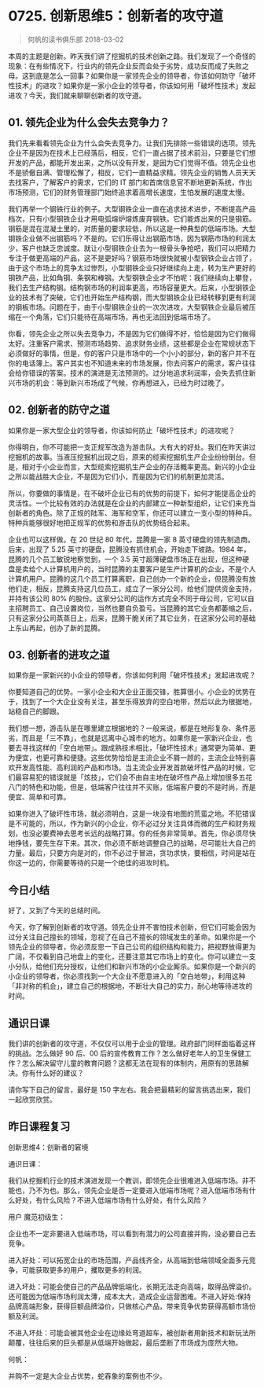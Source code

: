 # 0725. 创新思维5：创新者的攻守道
> 何帆的读书俱乐部
2018-03-02

本周的主题是创新。昨天我们讲了挖掘机的技术创新之路。我们发现了一个奇怪的现象：在有些情况下，行业内的领先企业反而会处于劣势，成功反而成了失败之母。这到底是怎么一回事？如果你是一家领先企业的领导者，你该如何防守「破坏性技术」的进攻？如果你是一家小企业的领导者，你该如何用「破坏性技术」发起进攻？今天，我们就来聊聊创新者的攻守道。

## 01. 领先企业为什么会失去竞争力？

我们先来看看领先企业为什么会失去竞争力。让我们先排除一些错误的选项。领先企业不是因为在技术上已经落后，相反，它们一直占据了技术前沿，只要是它们想开发的产品，都能开发出来，之所以没有开发，是因为它们觉得不值。领先企业也不是骄傲自满、管理松懈了，相反，它们一直精益求精。领先企业的销售人员天天去找客户，了解客户的需求，它们的 IT 部门和首席信息官不断地更新系统，作出市场预测，它们的财务管理部门始终追求着高增长速度，生怕发展的速度太慢。

我们再举一个钢铁行业的例子。大型钢铁企业一直在追求技术进步，不断提高产品档次，只有小型钢铁企业才用电弧熔炉熔炼废弃钢铁。它们能炼出来的只是钢筋。钢筋是混在混凝土里的，对质量的要求较低，所以这是一种典型的低端市场。大型钢铁企业做不出钢筋吗？不是的。它们乐得让出钢筋市场，因为钢筋市场的利润太少，客户也缺乏忠诚度。就让小型钢铁企业去为一根骨头争抢吧，我们可以把精力专注于做更高端的产品，这不是更好吗？钢筋市场很快就被小型钢铁企业占领了，由于这个市场上的竞争太过惨烈，小型钢铁企业只好继续向上走，转为生产更好的钢铁产品，比如角钢、条钢和棒钢。大型钢铁企业才不怕呢：我们继续向上攀登，我们去生产结构钢。结构钢市场的利润率更高，市场容量更大。后来，小型钢铁企业的技术有了突破，它们也开始生产结构钢，而大型钢铁企业已经转移到更有利润的钢板市场。问题在于，由于小型钢铁企业的一次次进攻，大型钢铁企业最后被压缩在一个角落，它们只能待在高端市场，再也无法回到低端市场了。

你看，领先企业之所以失去竞争力，不是因为它们做得不好，恰恰是因为它们做得太好。注重客户需求、预测市场趋势、追求财务业绩，这些都是企业在常规状态下必须做好的事情，但是，你的客户只是市场中的一个小小的部分，新的客户并不在你的电话簿上。客户其实也不知道未来的市场发展，你去问客户的需求，客户往往会给你错误的答案。技术的演进是无法预测的。过分地追求利润率，会失去抓住新兴市场的机会：等到新兴市场成了气候，你再想进入，已经为时过晚了。

## 02. 创新者的防守之道

如果你是一家大型企业的领导者，你该如何防止「破坏性技术」的进攻呢？

你得明白，你不可能把一支正规军改造为游击队。大有大的好处。我们在昨天讲过挖掘机的故事。当液压挖掘机出现之后，原来的缆索挖掘机生产企业纷纷倒台。但是，相对于小企业而言，大型缆索挖掘机生产企业的存活概率更高。新兴的小企业之所以能战胜大企业，不是因为它们小，而是因为它们的机制更加灵活。

所以，你要做的事情是，在不破坏企业已有的优势的前提下，如何才能提高企业的灵活性。一个比较有效的办法就是在企业的内部建立一种新型组织，让它们来充当创新者的角色。除了正规的陆军、海军和空军，你还可以建立一支小型的特种兵。特种兵能够很好地把正规军的优势和游击队的优势结合起来。

企业也可以这样做。在 20 世纪 80 年代，昆腾是一家 8 英寸硬盘的领先制造商。后来，出现了 5.25 英寸的硬盘，昆腾没有抓住机会，开始走下坡路。1984 年，昆腾的几个员工敏锐地察觉到，一个 3.5 英寸超薄硬盘市场正在出现，但这种硬盘是卖给个人计算机用户的，当时昆腾的主要客户是生产计算机的企业，不是个人计算机用户。昆腾的这几个员工打算离职，自己创办一个新的企业，但昆腾没有放他们走，相反，昆腾支持这几位员工，成立了一家分公司，给他们提供资金支持，并持有该公司 80% 的股份。这家分公司的运作方式完全不同于母公司，它可以自主招聘员工、自己设置岗位，当然也要自负盈亏。当昆腾的其它业务都萎缩之后，只有这家分公司蒸蒸日上，后来，昆腾干脆关闭了其它业务，在这家分公司的基础上东山再起，创办了新的昆腾。

## 03. 创新者的进攻之道

如果你是一家新兴的小企业的领导者，你该如何利用「破坏性技术」发起进攻呢？

你要知道自己的优势。一家小企业和大企业正面交锋，胜算很小。小企业的优势在于，找到了一个大企业没有关注，甚至乐得放弃的空白地带，然后以此为根据地，站稳自己的脚跟。

我们想一想，游击队是在哪里建立根据地的？一般来说，都是在地形复杂、条件恶劣，而且是「三不靠」，也就是远离中心城市的地方。如果你是一家新兴企业，也要去寻找这样的「空白地带」。跟成熟技术相比，「破坏性技术」通常更为简单、更为便宜，也更可靠和便捷。这些优势恰恰是主流企业不屑一顾的，主流企业特别喜欢开发高性能、高利润的产品和市场。当主流企业开发首款破坏性产品的时候，它们最容易犯的错误就是「炫技」，它们会不由自主地在破坏性产品上增加很多五花八门的特色和功能，但是，低端客户往往并不买账，低端客户要的不是时尚，而是便宜、简单和可靠。

如果你进入了破坏性市场，就必须明白，这是一块没有地图的荒蛮之地。不犯错误是不可能的，所以，作为新兴的小企业，你不必过分关注具体而微的生产和财务规划，也没必要费神去思考长远的战略打算。你的任务非常简单。首先，你必须尽快地挣钱，要先生存下来。其次，你必须不断地调整自己的战略，尽可能壮大自己的力量。最后，只要方向是对的，你不必过于冒进，贪功求快，要相信，时间是站在你这一边的，你需要等待的只是一个绝佳的进攻时机。

## 今日小结

好了，又到了今天的总结时间。

今天，你了解到创新者的攻守道。领先企业并不害怕技术创新，但它们可能会因为过分关注自己擅长的领域，忽视了在自己不擅长的领域发生的革命。如果你是一个领先企业的领导者，你必须反思一下自己公司的组织结构和能力，把视野放得更为广阔，不仅看到自己地盘上的变化，还要注意其它市场上的变化。你可以建立一支小分队，给他们充分授权，让他们和新兴市场的小企业厮杀。如果你是一个新兴的小企业的领导者，你必须找到一个大企业不愿意进入的「空白地带」，利用这种「非对称的机会」，建立自己的根据地，不断壮大自己的实力，耐心地等待进攻的时间。

## 通识日课

我们讲的创新者的攻守道，不仅仅可以用于企业的管理。政府部门同样面临着这样的挑战。怎么做好 90 后、00 后的宣传教育工作？怎么做好老年人的卫生保健工作？怎么解决留守儿童的教育问题？这都无法在现有的体制内，用原有的思路解决。你有什么好的建议？

请你写下自己的留言，最好是 150 字左右。我会把最精彩的留言挑选出来，我们一起欣赏欣赏。

## 昨日课程复习

创新思维4：创新者的窘境

通识日课：

我们从挖掘机行业的技术演进发现一个教训，即领先企业很难进入低端市场。非不能也，乃不为也。那么，领先企业是否一定要进入低端市场呢？进入低端市场有什么好处，有什么风险？不进入低端市场有什么好处，有什么风险？

用户 魔范初级生：

企业也不一定非要进入低端市场，可以看到有潜力的公司直接并购，没必要自己去竞争。

进入好处：可以拓宽企业的市场范围，产品线齐全，从高端到低端领域全面多元竞争，可能获取更多的用户，攫取更多的利润。

进入坏处：可能会使自己的产品品牌低端化，长期无法走向高端，取得品牌溢价。还可能因为低端市场利润太薄，成本太大，造成企业运营困难。不进入好处:保持品牌高端形象，获得巨额品牌溢价，只做核心产品，带来竞争优势获得高额市场份额及利润。

不进入坏处：可能会被其他企业在边缘处弯道超车，被创新者用新技术和新玩法所颠覆，往往后来的巨头都是从低端开始做起，最后垄断了市场成为庞然大物。

何帆：

并购不一定是大企业占优势，蛇吞象的案例也不少。